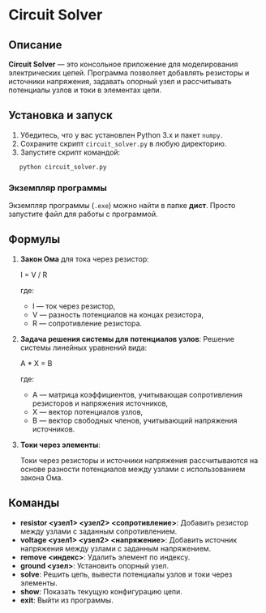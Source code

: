 # Circuit Solver

## Описание

**Circuit Solver** — это консольное приложение для моделирования электрических цепей. Программа позволяет добавлять резисторы и источники напряжения, задавать опорный узел и рассчитывать потенциалы узлов и токи в элементах цепи.

## Установка и запуск

1. Убедитесь, что у вас установлен Python 3.x и пакет `numpy`.
2. Сохраните скрипт `circuit_solver.py` в любую директорию.
3. Запустите скрипт командой:

```bash
   python circuit_solver.py
```

### Экземпляр программы

Экземпляр программы (`.exe`) можно найти в папке **дист**. Просто запустите файл для работы с программой.

## Формулы

1. **Закон Ома** для тока через резистор:

   I = V / R

   где:
   - I — ток через резистор,
   - V — разность потенциалов на концах резистора,
   - R — сопротивление резистора.

2. **Задача решения системы для потенциалов узлов**: Решение системы линейных уравнений вида:

   A * X = B

   где:
   - A — матрица коэффициентов, учитывающая сопротивления резисторов и напряжения источников,
   - X — вектор потенциалов узлов,
   - B — вектор свободных членов, учитывающий напряжения источников.

3. **Токи через элементы**:

   Токи через резисторы и источники напряжения рассчитываются на основе разности потенциалов между узлами с использованием закона Ома.

## Команды

- **resistor <узел1> <узел2> <сопротивление>**: Добавить резистор между узлами с заданным сопротивлением.
- **voltage <узел1> <узел2> <напряжение>**: Добавить источник напряжения между узлами с заданным напряжением.
- **remove <индекс>**: Удалить элемент по индексу.
- **ground <узел>**: Установить опорный узел.
- **solve**: Решить цепь, вывести потенциалы узлов и токи через элементы.
- **show**: Показать текущую конфигурацию цепи.
- **exit**: Выйти из программы.

